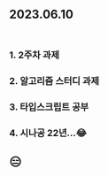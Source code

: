 ## 2023.06.10<br/><br/>

### 1. 2주차 과제

### 2. 알고리즘 스터디 과제
### 3. 타입스크립트 공부


### 4. 시나공 22년...😂






## 😑
